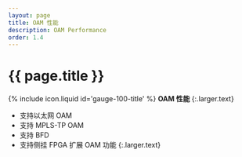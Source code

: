 ```yaml
---
layout: page
title: OAM 性能
description: OAM Performance
order: 1.4
---
```



# {{ page.title }}



<span>{% include icon.liquid id='gauge-100-title' %} <b>OAM 性能</b></span>
{:.larger.text}

- 支持以太网  OAM
- 支持  MPLS-TP OAM 
- 支持  BFD
- 支持侧挂  FPGA  扩展  OAM  功能
{:.larger.text}